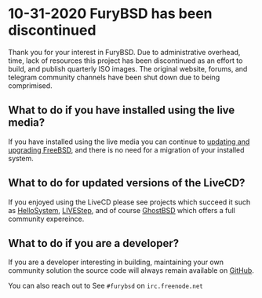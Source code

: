 # 10-31-2020 FuryBSD has been discontinued

Thank you for your interest in FuryBSD.  Due to administrative overhead, time, lack of resources this project has been discontinued as an effort to build, and publish quarterly ISO images.  The original website, forums, and telegram community channels have been shut down due to being comprimised.  

## What to do if you have installed using the live media?
If you have installed using the live media you can continue to [updating and upgrading FreeBSD](https://www.freebsd.org/doc/handbook/updating-upgrading.html), and there is no need for a migration of your installed system.  

## What to do for updated versions of the LiveCD?
If you enjoyed using the LiveCD please see projects which succeed it such as [HelloSystem](https://github.com/helloSystem/ISO), [LIVEStep](https://github.com/probonopd/LIVEstep), and of course [GhostBSD](http://www.ghostbsd.org) which offers a full community expereince.  

## What to do if you are a developer?
If you are a developer interesting in building, maintaining your own community solution the source code will always remain available on [GitHub](https://github.com/furybsd/furybsd-livecd).

You can also reach out to 
See `#furybsd` on `irc.freenode.net` 
